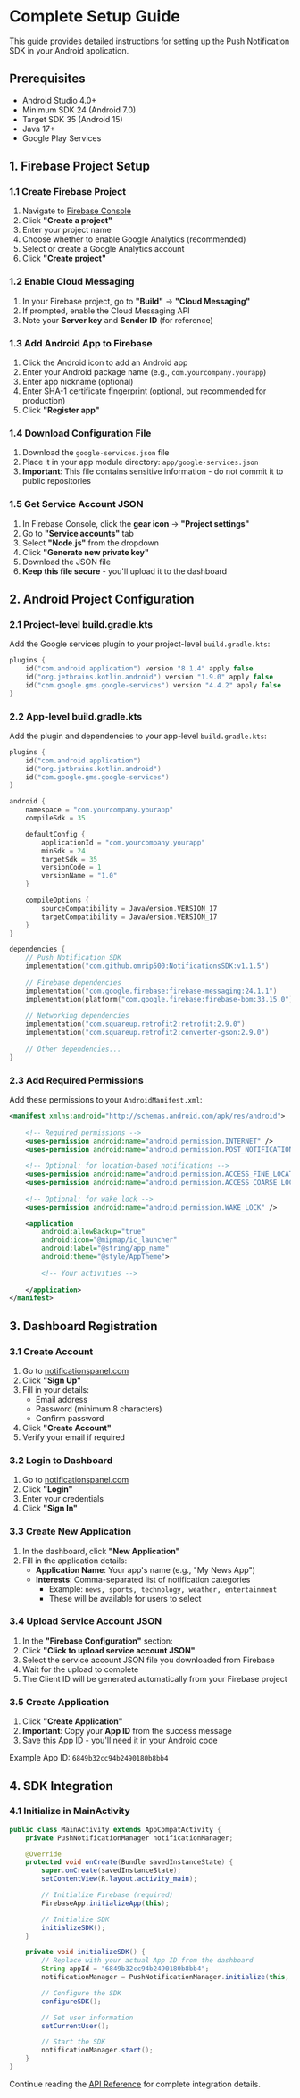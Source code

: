 # Complete Setup Guide

This guide provides detailed instructions for setting up the Push Notification SDK in your Android application.

## Prerequisites

- Android Studio 4.0+
- Minimum SDK 24 (Android 7.0)
- Target SDK 35 (Android 15)
- Java 17+
- Google Play Services

## 1. Firebase Project Setup

### 1.1 Create Firebase Project

1. Navigate to [Firebase Console](https://console.firebase.google.com/)
2. Click **"Create a project"**
3. Enter your project name
4. Choose whether to enable Google Analytics (recommended)
5. Select or create a Google Analytics account
6. Click **"Create project"**

### 1.2 Enable Cloud Messaging

1. In your Firebase project, go to **"Build"** → **"Cloud Messaging"**
2. If prompted, enable the Cloud Messaging API
3. Note your **Server key** and **Sender ID** (for reference)

### 1.3 Add Android App to Firebase

1. Click the Android icon to add an Android app
2. Enter your Android package name (e.g., `com.yourcompany.yourapp`)
3. Enter app nickname (optional)
4. Enter SHA-1 certificate fingerprint (optional, but recommended for production)
5. Click **"Register app"**

### 1.4 Download Configuration File

1. Download the `google-services.json` file
2. Place it in your app module directory: `app/google-services.json`
3. **Important**: This file contains sensitive information - do not commit it to public repositories

### 1.5 Get Service Account JSON

1. In Firebase Console, click the **gear icon** → **"Project settings"**
2. Go to **"Service accounts"** tab
3. Select **"Node.js"** from the dropdown
4. Click **"Generate new private key"**
5. Download the JSON file
6. **Keep this file secure** - you'll upload it to the dashboard

## 2. Android Project Configuration

### 2.1 Project-level build.gradle.kts

Add the Google services plugin to your project-level `build.gradle.kts`:

```kotlin
plugins {
    id("com.android.application") version "8.1.4" apply false
    id("org.jetbrains.kotlin.android") version "1.9.0" apply false
    id("com.google.gms.google-services") version "4.4.2" apply false
}
```

### 2.2 App-level build.gradle.kts

Add the plugin and dependencies to your app-level `build.gradle.kts`:

```kotlin
plugins {
    id("com.android.application")
    id("org.jetbrains.kotlin.android")
    id("com.google.gms.google-services")
}

android {
    namespace = "com.yourcompany.yourapp"
    compileSdk = 35

    defaultConfig {
        applicationId = "com.yourcompany.yourapp"
        minSdk = 24
        targetSdk = 35
        versionCode = 1
        versionName = "1.0"
    }

    compileOptions {
        sourceCompatibility = JavaVersion.VERSION_17
        targetCompatibility = JavaVersion.VERSION_17
    }
}

dependencies {
    // Push Notification SDK
    implementation("com.github.omrip500:NotificationsSDK:v1.1.5")
    
    // Firebase dependencies
    implementation("com.google.firebase:firebase-messaging:24.1.1")
    implementation(platform("com.google.firebase:firebase-bom:33.15.0"))
    
    // Networking dependencies
    implementation("com.squareup.retrofit2:retrofit:2.9.0")
    implementation("com.squareup.retrofit2:converter-gson:2.9.0")
    
    // Other dependencies...
}
```

### 2.3 Add Required Permissions

Add these permissions to your `AndroidManifest.xml`:

```xml
<manifest xmlns:android="http://schemas.android.com/apk/res/android">
    
    <!-- Required permissions -->
    <uses-permission android:name="android.permission.INTERNET" />
    <uses-permission android:name="android.permission.POST_NOTIFICATIONS" />
    
    <!-- Optional: for location-based notifications -->
    <uses-permission android:name="android.permission.ACCESS_FINE_LOCATION" />
    <uses-permission android:name="android.permission.ACCESS_COARSE_LOCATION" />
    
    <!-- Optional: for wake lock -->
    <uses-permission android:name="android.permission.WAKE_LOCK" />

    <application
        android:allowBackup="true"
        android:icon="@mipmap/ic_launcher"
        android:label="@string/app_name"
        android:theme="@style/AppTheme">
        
        <!-- Your activities -->
        
    </application>
</manifest>
```

## 3. Dashboard Registration

### 3.1 Create Account

1. Go to [notificationspanel.com](https://notificationspanel.com)
2. Click **"Sign Up"**
3. Fill in your details:
   - Email address
   - Password (minimum 8 characters)
   - Confirm password
4. Click **"Create Account"**
5. Verify your email if required

### 3.2 Login to Dashboard

1. Go to [notificationspanel.com](https://notificationspanel.com)
2. Click **"Login"**
3. Enter your credentials
4. Click **"Sign In"**

### 3.3 Create New Application

1. In the dashboard, click **"New Application"**
2. Fill in the application details:
   - **Application Name**: Your app's name (e.g., "My News App")
   - **Interests**: Comma-separated list of notification categories
     - Example: `news, sports, technology, weather, entertainment`
     - These will be available for users to select

### 3.4 Upload Service Account JSON

1. In the **"Firebase Configuration"** section:
2. Click **"Click to upload service account JSON"**
3. Select the service account JSON file you downloaded from Firebase
4. Wait for the upload to complete
5. The Client ID will be generated automatically from your Firebase project

### 3.5 Create Application

1. Click **"Create Application"**
2. **Important**: Copy your **App ID** from the success message
3. Save this App ID - you'll need it in your Android code

Example App ID: `6849b32cc94b2490180b8bb4`

## 4. SDK Integration

### 4.1 Initialize in MainActivity

```java
public class MainActivity extends AppCompatActivity {
    private PushNotificationManager notificationManager;

    @Override
    protected void onCreate(Bundle savedInstanceState) {
        super.onCreate(savedInstanceState);
        setContentView(R.layout.activity_main);

        // Initialize Firebase (required)
        FirebaseApp.initializeApp(this);

        // Initialize SDK
        initializeSDK();
    }

    private void initializeSDK() {
        // Replace with your actual App ID from the dashboard
        String appId = "6849b32cc94b2490180b8bb4";
        notificationManager = PushNotificationManager.initialize(this, appId);

        // Configure the SDK
        configureSDK();

        // Set user information
        setCurrentUser();

        // Start the SDK
        notificationManager.start();
    }
}
```

Continue reading the [API Reference](api-reference.md) for complete integration details.
